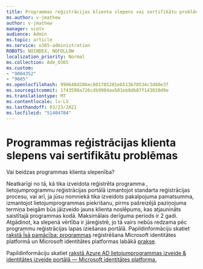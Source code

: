```yaml
---
title: Programmas reģistrācijas klienta slepens vai sertifikātu problēmas
ms.author: v-jmathew
author: v-jmathew
manager: scotv
audience: Admin
ms.topic: article
ms.service: o365-administration
ROBOTS: NOINDEX, NOFOLLOW
localization_priority: Normal
ms.collection: Adm_O365
ms.custom:
- "9004352"
- "9685"
ms.openlocfilehash: 990648d286ec801785201e6513b70534c3d80e3f
ms.sourcegitcommit: 1f43598a726cdb9904aa501eb8db87f143020d9e
ms.translationtype: MT
ms.contentlocale: lv-LV
ms.lasthandoff: 03/23/2021
ms.locfileid: "51404784"
---
```

# <a name="app-registration-client-secret-or-certificate-issues"></a>Programmas reģistrācijas klienta slepens vai sertifikātu problēmas

Vai beidzas programmas klienta slepenība?

Neatkarīgi no tā, kā tika izveidota reģistrēta programma , lietojumprogrammu reģistrācijas portālā izmantojot standarta reģistrācijas procesu, vai arī, ja jūsu nomniekā tika izveidots pakalpojuma pamatsumma, izmantojot lietojumprogrammas piekrišanu, pirms pašreizējā paziņojuma termiņa beigām būs jāizveido jauns klienta noslēpums, kas atjaunināts saistītajā programmas kodā. Maksimālais derīguma periods ir 2 gadi. Atgādinot, ka slepenā vērtība ir jāreģistrē, jo tā vairs nebūs redzama pēc programmu reģistrācijas lapas iziešanas portālā. Papildinformāciju skatiet [rakstā Īsā pamācība: programmas](https://docs.microsoft.com/azure/active-directory/develop/quickstart-register-app) reģistrēšana Microsoft identitātes platformā un Microsoft identitātes platformas labākā [prakse](https://docs.microsoft.com/azure/active-directory/develop/identity-platform-integration-checklist#security).

Papildinformāciju skatiet [rakstā Azure AD lietojumprogrammas izveide & identitātes izveide portālā — Microsoft identitātes platforma.](https://docs.microsoft.com/azure/active-directory/develop/howto-create-service-principal-portal)
